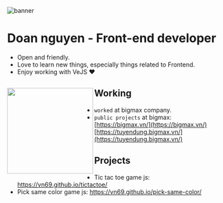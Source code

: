 ![banner](https://skywell.software/wp-content/uploads/2019/01/javascript-vs-html-vs-css-1024x683.jpg)

# Doan nguyen - Front-end developer 

- Open and friendly.
- Love to learn new things, especially things related to Frontend.
- Enjoy working with VeJS ❤

## Working <a href="https://github.com/paulnguyen-mn"><img align="left" width="auto" height="200" src="https://res.cloudinary.com/kimwy/image/upload/v1598840300/easyfrontend/programming_hgngx9.png"></a>

- `worked` at bigmax company.
- `public projects` at bigmax: [https://bigmax.vn/](https://bigmax.vn/) [https://tuyendung.bigmax.vn/](https://tuyendung.bigmax.vn/)




## Projects

- Tic tac toe game js: https://vn69.github.io/tictactoe/
- Pick same color game js: https://vn69.github.io/pick-same-color/

